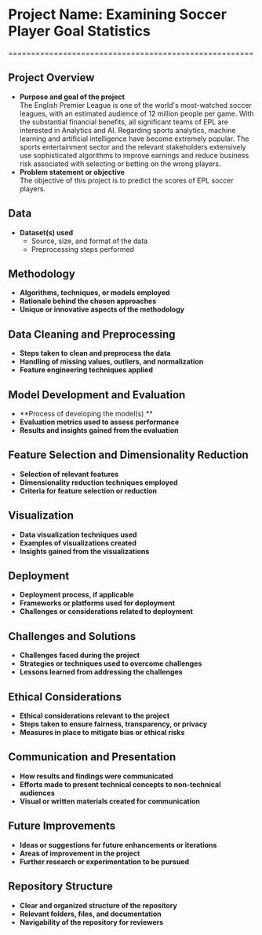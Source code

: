 # Project Name: Examining Soccer Player Goal Statistics
======================================================

## Project Overview
- **Purpose and goal of the project**    
The English Premier League is one of the world's most-watched soccer leagues, with an estimated audience of 12 million people per game. With the substantial financial benefits, all significant teams of EPL are interested in Analytics and AI. Regarding sports analytics, machine learning and artificial intelligence have become extremely popular. The sports entertainment sector and the relevant stakeholders extensively use sophisticated algorithms to improve earnings and reduce business risk associated with selecting or betting on the wrong players.
- **Problem statement or objective**    
The objective of this project is to predict the scores of EPL soccer players.

## Data
- **Dataset(s) used**
  - Source, size, and format of the data
  - Preprocessing steps performed

## Methodology
- **Algorithms, techniques, or models employed**
- **Rationale behind the chosen approaches**
- **Unique or innovative aspects of the methodology**

## Data Cleaning and Preprocessing
- **Steps taken to clean and preprocess the data**
- **Handling of missing values, outliers, and normalization**
- **Feature engineering techniques applied**

## Model Development and Evaluation
- **Process of developing the model(s) **
- **Evaluation metrics used to assess performance**
- **Results and insights gained from the evaluation**

## Feature Selection and Dimensionality Reduction
- **Selection of relevant features**
- **Dimensionality reduction techniques employed**
- **Criteria for feature selection or reduction**

## Visualization
- **Data visualization techniques used**
- **Examples of visualizations created**
- **Insights gained from the visualizations**

## Deployment
- **Deployment process, if applicable**
- **Frameworks or platforms used for deployment**
- **Challenges or considerations related to deployment**

## Challenges and Solutions
- **Challenges faced during the project**
- **Strategies or techniques used to overcome challenges**
- **Lessons learned from addressing the challenges**

## Ethical Considerations
- **Ethical considerations relevant to the project**
- **Steps taken to ensure fairness, transparency, or privacy**
- **Measures in place to mitigate bias or ethical risks**

## Communication and Presentation
- **How results and findings were communicated**
- **Efforts made to present technical concepts to non-technical audiences**
- **Visual or written materials created for communication**

## Future Improvements
- **Ideas or suggestions for future enhancements or iterations**
- **Areas of improvement in the project**
- **Further research or experimentation to be pursued**

## Repository Structure
- **Clear and organized structure of the repository**
- **Relevant folders, files, and documentation**
- **Navigability of the repository for reviewers**
